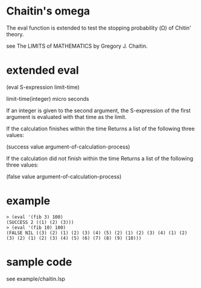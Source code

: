 # Chaitin's omega
The eval function is extended to test the stopping probability (Ω) of Chitin' theory.

see The LIMITS of MATHEMATICS by Gregory J. Chaitin.

# extended eval

(eval S-expression limit-time)

limit-time(integer)  micro seconds

If an integer is given to the second argument, the S-expression of the first argument is evaluated with that time as the limit.

If the calculation finishes within the time
Returns a list of the following three values:

(success value argument-of-calculation-process)

If the calculation did not finish within the time
Returns a list of the following three values:

(false value argument-of-calculation-process)

# example

```
> (eval '(fib 3) 100)
(SUCCESS 2 ((1) (2) (3)))
> (eval '(fib 10) 100)
(FALSE NIL ((3) (2) (1) (2) (3) (4) (5) (2) (1) (2) (3) (4) (1) (2) (3) (2) (1) (2) (3) (4) (5) (6) (7) (8) (9) (10)))

```

# sample code

see example/chaitin.lsp
